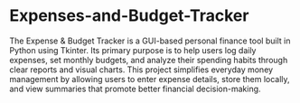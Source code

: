 # Expenses-and-Budget-Tracker
The Expense & Budget Tracker is a GUI-based personal finance tool built in Python using Tkinter.
Its primary purpose is to help users log daily expenses, set monthly budgets, and analyze their spending habits through clear reports and visual charts.
This project simplifies everyday money management by allowing users to enter expense details, store them locally, and view summaries that promote better financial decision-making.

